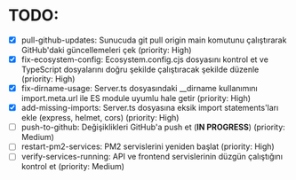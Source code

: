 # TODO:

- [x] pull-github-updates: Sunucuda git pull origin main komutunu çalıştırarak GitHub'daki güncellemeleri çek (priority: High)
- [x] fix-ecosystem-config: Ecosystem.config.cjs dosyasını kontrol et ve TypeScript dosyalarını doğru şekilde çalıştıracak şekilde düzenle (priority: High)
- [x] fix-dirname-usage: Server.ts dosyasındaki __dirname kullanımını import.meta.url ile ES module uyumlu hale getir (priority: High)
- [x] add-missing-imports: Server.ts dosyasına eksik import statements'ları ekle (express, helmet, cors) (priority: High)
- [ ] push-to-github: Değişiklikleri GitHub'a push et (**IN PROGRESS**) (priority: Medium)
- [ ] restart-pm2-services: PM2 servislerini yeniden başlat (priority: High)
- [ ] verify-services-running: API ve frontend servislerinin düzgün çalıştığını kontrol et (priority: Medium)
